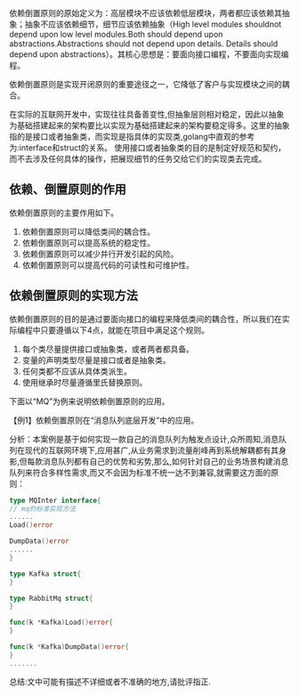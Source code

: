 依赖倒置原则的原始定义为：高层模块不应该依赖低层模块，两者都应该依赖其抽象；抽象不应该依赖细节，细节应该依赖抽象（High level modules shouldnot depend upon low level modules.Both should depend upon abstractions.Abstractions should not depend upon details. Details should depend upon abstractions）。其核心思想是：要面向接口编程，不要面向实现编程。

依赖倒置原则是实现开闭原则的重要途径之一，它降低了客户与实现模块之间的耦合。

在实际的互联网开发中，实现往往具备善变性,但抽象层则相对稳定，因此以抽象为基础搭建起来的架构要比以实现为基础搭建起来的架构要稳定得多。这里的抽象指的是接口或者抽象类，而实现是指具体的实现类,golang中直观的参考为:interface和struct的关系。 使用接口或者抽象类的目的是制定好规范和契约，而不去涉及任何具体的操作，把展现细节的任务交给它们的实现类去完成。

## 依赖、倒置原则的作用

依赖倒置原则的主要作用如下。

1. 依赖倒置原则可以降低类间的耦合性。
2. 依赖倒置原则可以提高系统的稳定性。
3. 依赖倒置原则可以减少并行开发引起的风险。
4. 依赖倒置原则可以提高代码的可读性和可维护性。

## 依赖倒置原则的实现方法

依赖倒置原则的目的是通过要面向接口的编程来降低类间的耦合性，所以我们在实际编程中只要遵循以下4点，就能在项目中满足这个规则。

1. 每个类尽量提供接口或抽象类，或者两者都具备。
2. 变量的声明类型尽量是接口或者是抽象类。
3. 任何类都不应该从具体类派生。
4. 使用继承时尽量遵循里氏替换原则。



下面以“MQ”为例来说明依赖倒置原则的应用。

【例1】依赖倒置原则在“消息队列底层开发”中的应用。

分析：本案例是基于如何实现一款自己的消息队列为触发点设计,众所周知,消息队列在现代的互联网环境下,应用甚广,从业务需求到流量削峰再到系统解耦都有其身影,但每款消息队列都有自己的优势和劣势,那么,如何针对自己的业务场景构建消息队列来符合多样性需求,而又不会因为标准不统一达不到兼容,就需要这方面的原则：

```go
type MQInter interface{
// mq的标准实现方法
......
Load()error

DumpData()error
......
}

type Kafka struct{
}

type RabbitMq struct{
}

func(k *Kafka)Load()error{
}

func(k *Kafka)DumpData()error{
}
.......
```

总结:文中可能有描述不详细或者不准确的地方,请批评指正.